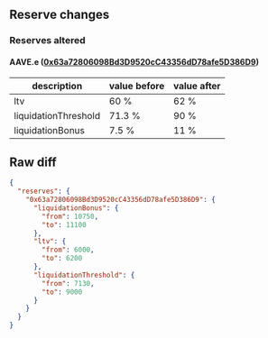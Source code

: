 ## Reserve changes

### Reserves altered

#### AAVE.e ([0x63a72806098Bd3D9520cC43356dD78afe5D386D9](https://snowtrace.io/address/0x63a72806098Bd3D9520cC43356dD78afe5D386D9))

| description | value before | value after |
| --- | --- | --- |
| ltv | 60 % | 62 % |
| liquidationThreshold | 71.3 % | 90 % |
| liquidationBonus | 7.5 % | 11 % |


## Raw diff

```json
{
  "reserves": {
    "0x63a72806098Bd3D9520cC43356dD78afe5D386D9": {
      "liquidationBonus": {
        "from": 10750,
        "to": 11100
      },
      "ltv": {
        "from": 6000,
        "to": 6200
      },
      "liquidationThreshold": {
        "from": 7130,
        "to": 9000
      }
    }
  }
}
```